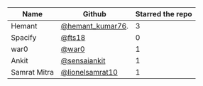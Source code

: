 | Name                  | Github                                                        | Starred the repo |
| --------------------- | ------------------------------------------------------------- | ---------------- |
| Hemant                 | [@hemant_kumar76](https://github.com/hemant_kumar76).       |         3        |
| Spacify              | [@fts18](https://github.com/fts18)                            |         0        |
| war0                 | [@war0](https://github.com/war0)                              |         1        |
| Ankit                | [@sensaiankit](https://github.com/sensaiankit)                |         1        |
| Samrat Mitra         | [@lionelsamrat10](https://github.com/lionelsamrat10)          |         1        |

